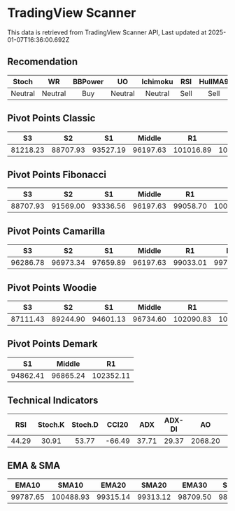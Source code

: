 # TradingView Scanner
This data is retrieved from TradingView Scanner API, Last updated at 2025-01-07T16:36:00.692Z

## Recomendation
| Stoch | WR | BBPower | UO | Ichimoku | RSI | HullMA9 |
| :---: | :---: | :---: | :---: | :---: | :---: | :---: |
| Neutral | Neutral | Buy | Neutral | Neutral | Sell | Sell |

## Pivot Points Classic
| S3 | S2 | S1 | Middle | R1 | R2 | R3 |
| :---: | :---: | :---: | :---: | :---: | :---: | :---: |
| 81218.23 | 88707.93 | 93527.19 | 96197.63 | 101016.89 | 103687.33 | 111177.03 |

## Pivot Points Fibonacci
| S3 | S2 | S1 | Middle | R1 | R2 | R3 |
| :---: | :---: | :---: | :---: | :---: | :---: | :---: |
| 88707.93 | 91569.00 | 93336.56 | 96197.63 | 99058.70 | 100826.26 | 103687.33 |

## Pivot Points Camarilla
| S3 | S2 | S1 | Middle | R1 | R2 | R3 |
| :---: | :---: | :---: | :---: | :---: | :---: | :---: |
| 96286.78 | 96973.34 | 97659.89 | 96197.63 | 99033.01 | 99719.56 | 100406.12 |

## Pivot Points Woodie
| S3 | S2 | S1 | Middle | R1 | R2 | R3 |
| :---: | :---: | :---: | :---: | :---: | :---: | :---: |
| 87111.43 | 89244.90 | 94601.13 | 96734.60 | 102090.83 | 104224.30 | 109580.53 |

## Pivot Points Demark
| S1 | Middle | R1 |
| :---: | :---: | :---: |
| 94862.41 | 96865.24 | 102352.11 |

## Technical Indicators
| RSI | Stoch.K | Stoch.D | CCI20 | ADX | ADX-DI | AO | Mom | MACD | MACD | W.R | HullMA9 |
| :---: | :---: | :---: | :---: | :---: | :---: | :---: | :---: | :---: | :---: | :---: | :---: |
| 44.29 | 30.91 | 53.77 | -66.49 | 37.71 | 29.37 | 2068.20 | -1078.07 | 802.27 | 1087.95 | -87.28 | 98817.49 |

## EMA & SMA
| EMA10 | SMA10 | EMA20 | SMA20 | EMA30 | SMA30 | EMA50 | SMA50 | EMA100 | SMA100 | EMA200 | SMA200 |
| :---: | :---: | :---: | :---: | :---: | :---: | :---: | :---: | :---: | :---: | :---: | :---: |
| 99787.65 | 100488.93 | 99315.14 | 99313.12 | 98709.50 | 98703.21 | 97893.77 | 96908.18 | 97384.50 | 96252.46 | 96509.40 | 98361.96 |